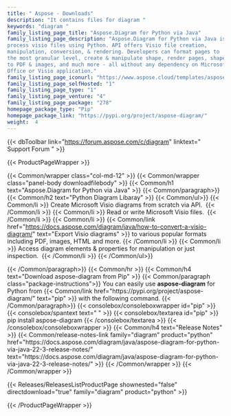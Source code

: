 ```yaml
---
title: " Aspose - Downloads"
description: "It contains files for diagram "
keywords: "diagram "
family_listing_page_title: "Aspose.Diagram for Python via Java"
family_listing_page_description: "Aspose.Diagram for Python via Java is a scalable and feature-rich API to
process visio files using Python. API offers Visio file creation,
manipulation, conversion, & rendering. Developers can format pages to
the most granular level, create & manipulate shape, render pages, shapes
to PDF & images, and much more - all without any dependency on Microsoft
Office or Visio application."
family_listing_page_iconurl: "https://www.aspose.cloud/templates/aspose/App_Themes/V3/images/diagram/272x272/aspose_diagram-for-python.png"
family_listing_page_selfHosted: "1"
family_listing_page_type: "1"
family_listing_page_venture: "4"
family_listing_page_package: "278"
homepage_package_type: "Pip"
homepage_package_link: "https://pypi.org/project/aspose-diagram/"
weight:  4
---
```


{{< dbToolbar link="https://forum.aspose.com/c/diagram" linktext=" Support Forum " >}}


{{< ProductPageWrapper >}}

<!-- ProductPageContent-->
{{< Common/wrapper class="col-md-12" >}}
{{< Common/wrapper class="panel-body downloadfilebody" >}}
{{< Common/h1 text="Aspose.Diagram for Python via Java" >}}
{{< Common/paragraph>}}
{{< Common/h2 text="Python Diagram Libaray"  >}} {{< Common/ul>}}  {{< Common/li >}} Create Microsoft Visio diagrams from scratch via API.&nbsp; {{< /Common/li >}}
   {{< Common/li >}} Read or write Microsoft Visio files.&nbsp; {{< /Common/li >}}
   {{< Common/li >}} {{< Common/link href="https://docs.aspose.com/diagram/java/how-to-convert-a-visio-diagram/" text="Export Visio diagrams"  >}}&nbsp;to various popular formats including PDF, images, HTML and more. {{< /Common/li >}}
   {{< Common/li >}} Access diagram elements & properties for manipulation or just inspection.&nbsp; {{< /Common/li >}}
 {{< /Common/ul>}}
</h2>
{{< /Common/paragraph>}}
{{< Common/hr >}}
{{< Common/h4 text="Download aspose-diagram from Pip"  >}}
{{< Common/paragraph class="package-instructions">}}
You can easily use  <b>aspose-diagram</b> for Python from  {{< Common/link href="https://pypi.org/project/aspose-diagram/" text="pip"  >}} with the following command.
{{< /Common/paragraph>}}
{{< consolebox/consoleboxwrapper id="pip" >}}
       {{< consolebox/spantext text=" " >}}
       {{< consolebox/textarea id="pip" >}} pip install aspose-diagram {{< /consolebox/textarea >}}
{{< /consolebox/consoleboxwrapper >}}
{{< Common/h4 text="Release Notes"  >}}
{{< Common/release-notes-link family="diagram" product="python" href="https://docs.aspose.com/diagram/java/aspose-diagram-for-python-via-java-22-3-release-notes/" text="https://docs.aspose.com/diagram/java/aspose-diagram-for-python-via-java-22-3-release-notes/"  >}}
{{< /Common/wrapper >}}
{{< /Common/wrapper >}}

<!-- /ProductPageContent-->



<!-- ReleasesListProductPage-->
   {{< Releases/ReleasesListProductPage shownested="false"  directdownload="true" family="diagram" product="python" >}}
<!-- /ReleasesListProductPage-->

{{< /ProductPageWrapper >}}

